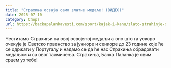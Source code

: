 ```yaml
---
title: "Страхиња осваја само златне медаље! (ВИДЕО)"
date: 2025-07-10
category: Спорт
url: https://backapalankavesti.com/sport/kajak-i-kanu/zlato-strahinje-dragosavljevica-video/
---
```


Честитамо Страхињи на овој освојеној медаљи а оно што га ускоро очекује је Светско првенство за јуниоре и сениоре до 23 године које ће се одржати у Португалу и надамо се да ће нас Страхиња обрадовати медаљом и са овог такмичења. Страхиња, Бачка Паланка је свим срцем уз тебе!
